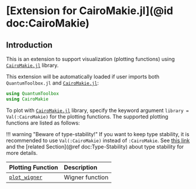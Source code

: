 # [Extension for CairoMakie.jl](@id doc:CairoMakie)

## Introduction

This is an extension to support visualization (plotting functions) using [`CairoMakie.jl`](https://github.com/MakieOrg/Makie.jl/tree/master/CairoMakie) library.

This extension will be automatically loaded if user imports both `QuantumToolbox.jl` and [`CairoMakie.jl`](https://github.com/MakieOrg/Makie.jl/tree/master/CairoMakie):

```julia
using QuantumToolbox
using CairoMakie
```

To plot with [`CairoMakie.jl`](https://github.com/MakieOrg/Makie.jl/tree/master/CairoMakie) library, specify the keyword argument `library = Val(:CairoMakie)` for the plotting functions. The supported plotting functions are listed as follows:

!!! warning "Beware of type-stability!"
    If you want to keep type stability, it is recommended to use `Val(:CairoMakie)` instead of `:CairoMakie`. See [this link](https://docs.julialang.org/en/v1/manual/performance-tips/#man-performance-value-type) and the [related Section](@ref doc:Type-Stability) about type stability for more details.

| **Plotting Function** | **Description** |
|:----------------------|:----------------|
| [`plot_wigner`](@ref) | Wigner function |